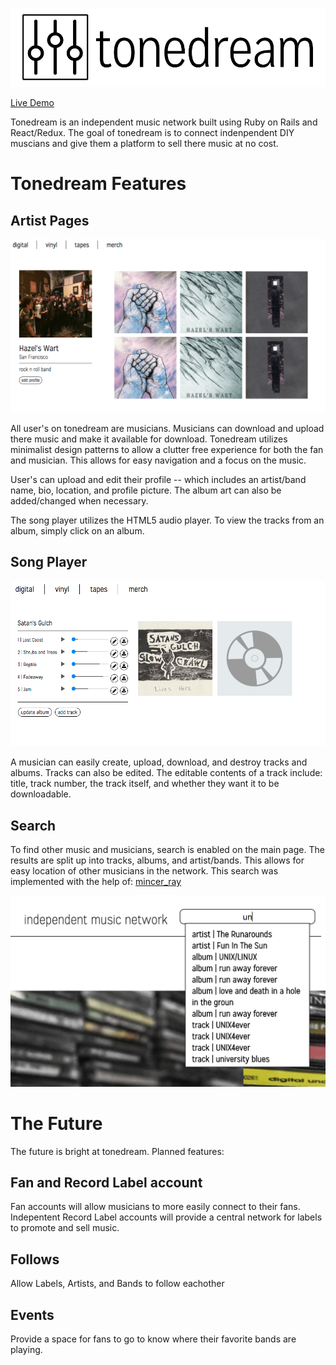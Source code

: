 ![logo](docs/image_concepts/logo1a.jpg)


[Live Demo][tonedream]

[tonedream]: https://tonedream.herokuapp.com/

Tonedream is an independent music network built using Ruby on Rails
and React/Redux.  The goal of tonedream is to connect indenpendent DIY muscians and give them a 
platform to sell there music at no cost. 

# Tonedream Features


## Artist Pages

![artist_page](docs/images/artist-page.png)

All user's on tonedream are musicians. Musicians can download and upload there music and make it available for download. Tonedream utilizes minimalist design patterns
to allow a clutter free experience for both the fan and musician. This allows for easy navigation and a focus on the music. 

User's can upload and edit their profile -- which includes an artist/band name, bio, location, and profile picture. The album art can also be added/changed when necessary. 

The song player utilizes the HTML5 audio player. To view the tracks from an album, simply click on an album.

## Song Player

![artist_page](docs/images/sound_player.png)

A musician can easily create, upload, download, and destroy tracks and albums. Tracks can also be edited. The editable contents of a track include: title, track number, the track itself, and whether they want it to be downloadable.

## Search

To find other music and musicians, search is enabled on the main page. The results are split up into tracks, albums, and artist/bands. This allows for easy location of other musicians in the network. This search was implemented with the help of: [mincer_ray][mincer_ray]

[mincer_ray]: https://github.com/mincer-ray/grandcamp/blob/master/app/controllers/api/searches_controller.rb

![artist_page](docs/images/search.png)


# The Future

The future is bright at tonedream. Planned features:

## Fan and Record Label account

Fan accounts will allow musicians to more easily connect to their fans.
Indepentent Record Label accounts will provide a central network for labels to promote and sell music.

## Follows

Allow Labels, Artists, and Bands to follow eachother

## Events

Provide a space for fans to go to know where their favorite bands are playing.
